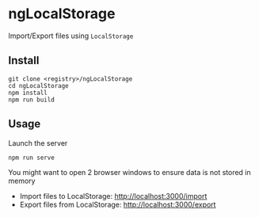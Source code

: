 ngLocalStorage
==============

Import/Export files using `LocalStorage`

Install
-------

    git clone <registry>/ngLocalStorage
    cd ngLocalStorage
    npm install
    npm run build

Usage
-----

Launch the server

    npm run serve

You might want to open 2 browser windows to ensure data is not stored in memory

  * Import files to LocalStorage: <http://localhost:3000/import>
  * Export files from LocalStorage: <http://localhost:3000/export>
